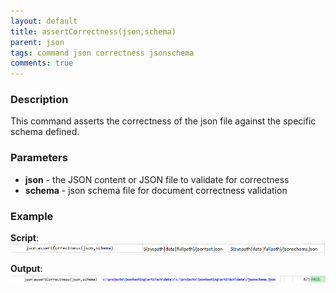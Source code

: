 ```yaml
---
layout: default
title: assertCorrectness(json,schema)
parent: json
tags: command json correctness jsonschema
comments: true
---
```



### Description
This command asserts the correctness of the json file against the specific schema defined.


### Parameters
- **json** - the JSON content or JSON file to validate for correctness
- **schema** - json schema file for document correctness validation


### Example
**Script**:<br/>
![script](image/assertCorrectness_01.png)

**Output**:<br/>
![output](image/assertCorrectness_02.png)

